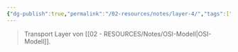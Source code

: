 ```yaml
---
{"dg-publish":true,"permalink":"/02-resources/notes/layer-4/","tags":["informatik/netzwerk/osi"],"noteIcon":"","updated":"2025-10-29T12:59:07.695+01:00"}
---
```


> Transport Layer von [[02 - RESOURCES/Notes/OSI-Modell\|OSI-Modell]].
